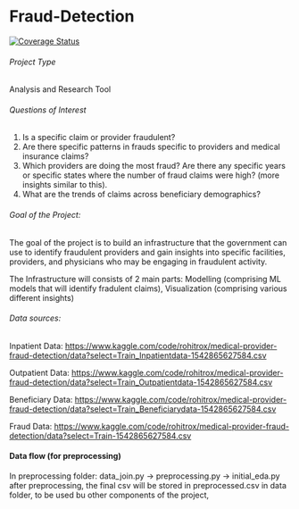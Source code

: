 # Fraud-Detection

[![Coverage Status](https://coveralls.io/repos/github/sagnikgh1899/FraudDetection/badge.svg?branch=main)](https://coveralls.io/github/sagnikgh1899/FraudDetection?branch=main)


###### Project Type
Analysis and Research Tool

###### Questions of Interest
1. Is a specific claim or provider fraudulent?
2. Are there specific patterns in frauds specific to providers and medical insurance claims? 
3. Which providers are doing the most fraud? Are there any specific years or specific states where the number of fraud claims were high? (more insights similar to this).
4. What are the trends of claims across beneficiary demographics?

###### Goal of the Project:
The goal of the project is to build an infrastructure that the government can use to identify fraudulent providers and gain insights into specific facilities, providers, and physicians who may be engaging in fraudulent activity.

The Infrastructure will consists of 2 main parts: Modelling (comprising ML models that will identify fradulent claims), Visualization (comprising various different insights)

###### Data sources:
Inpatient Data: https://www.kaggle.com/code/rohitrox/medical-provider-fraud-detection/data?select=Train_Inpatientdata-1542865627584.csv

Outpatient Data: https://www.kaggle.com/code/rohitrox/medical-provider-fraud-detection/data?select=Train_Outpatientdata-1542865627584.csv

Beneficiary Data: https://www.kaggle.com/code/rohitrox/medical-provider-fraud-detection/data?select=Train_Beneficiarydata-1542865627584.csv

Fraud Data: https://www.kaggle.com/code/rohitrox/medical-provider-fraud-detection/data?select=Train-1542865627584.csv



#### Data flow (for preprocessing)
In preprocessing folder:
data_join.py -> preprocessing.py -> initial_eda.py
after preprocessing, the final csv will be stored in preprocessed.csv in data folder, to be used bu other components of the project,

